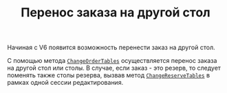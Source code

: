 ﻿---
title: Перенос заказа на другой стол 
layout: default
---
Начиная с V6 появится возможность перенести заказ на другой стол.

С помощью метода [`ChangeOrderTables`](http://iiko.github.io/front.api.sdk/v6/html/M_Resto_Front_Api_V6_Editors_IEditSession_ChangeOrderTables.htm) осуществляется перенос заказа на другой стол или столы.
В случае, если заказ - это резерв, то следует поменять также столы резерва, вызвав метод  [`ChangeReserveTables`](http://iiko.github.io/front.api.sdk/v6/html/M_Resto_Front_Api_V6_Editors_IEditSession_ChangeReserveTables.htm) в рамках одной сессии редактирования.

